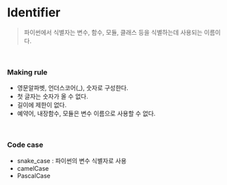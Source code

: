 # Identifier

>  파이썬에서 식별자는 변수, 함수, 모듈, 클래스 등을 식별하는데 사용되는 이름이다.

<br>

### Making rule

* 영문알파벳, 언더스코어(_), 숫자로 구성한다.
* 첫 글자는 숫자가 올 수 없다.
* 길이에 제한이 없다.
* 예약어, 내장함수, 모듈은 변수 이름으로 사용할 수 없다.

<br>

### Code case

* snake_case : 파이썬의 변수 식별자로 사용
* camelCase
* PascalCase





